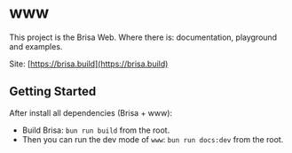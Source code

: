 # www

This project is the Brisa Web. Where there is: documentation, playground and examples.

Site: [https://brisa.build](https://brisa.build)

## Getting Started

After install all dependencies (Brisa + www):

- Build Brisa: `bun run build` from the root.
- Then you can run the dev mode of `www`: `bun run docs:dev` from the root.